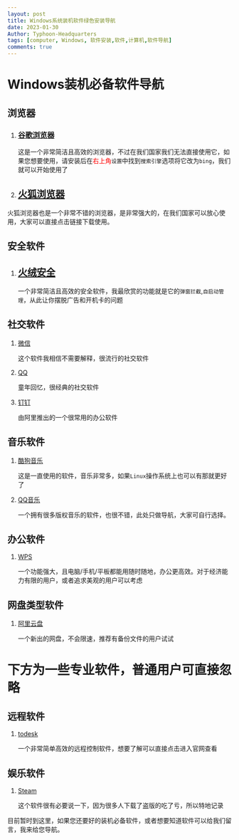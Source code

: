 ```yaml
---
layout: post
title: Windows系统装机软件绿色安装导航
date: 2023-01-30
Author: Typhoon-Headquarters
tags: [computer, Windows, 软件安装,软件,计算机,软件导航]
comments: true
---
```


# Windows装机必备软件导航

## 浏览器

1. ### [谷歌浏览器](https://www.google.com/intl/zh-CN/chrome/)

   这是一个非常简洁且高效的浏览器，不过在我们国家我们无法直接使用它，如果您想要使用，请安装后在<font color=red>右上角</font>`设置`中找到`搜索引擎`选项将它改为`bing`，我们就可以开始使用了

2. ## [火狐浏览器](https://www.mozilla.org/en-US/firefox/new/)

​		火狐浏览器也是一个非常不错的浏览器，是非常强大的，在我们国家可以放心使用，大家可以直接点击链接下载使用。

## 安全软件

1. ## [火绒安全](https://www.huorong.cn/person5.html)

   一个非常简洁且高效的安全软件，我最欣赏的功能就是它的`弹窗拦截`,`自启动管理`，从此让你摆脱广告和开机卡的问题

## 社交软件

1. [微信](https://weixin.qq.com/)

   这个软件我相信不需要解释，很流行的社交软件

2. [QQ](https://im.qq.com/download)

   童年回忆，很经典的社交软件

3. [钉钉](https://page.dingtalk.com/wow/z/dingtalk/simple/ddhomedownlaod#/)

   由阿里推出的一个很常用的办公软件

## 音乐软件

1. [酷狗音乐](https://download.kugou.com/)

   这是一直使用的软件，音乐非常多，如果`Linux`操作系统上也可以有那就更好了

2. [QQ音乐](https://y.qq.com/download/download.html)

   一个拥有很多版权音乐的软件，也很不错，此处只做导航，大家可自行选择。

## 办公软件

1. [WPS](https://platform.wps.cn/)

   一个功能强大，且电脑/手机/平板都能用随时随地，办公更高效。对于经济能力有限的用户，或者追求美观的用户可以考虑

## 网盘类型软件

1. [阿里云盘](https://www.aliyundrive.com/)

   一个新出的网盘，不会限速，推荐有备份文件的用户试试

# 下方为一些专业软件，普通用户可直接忽略

## 远程软件

1. [todesk](https://www.todesk.com/)

   一个非常简单高效的远程控制软件，想要了解可以直接点击进入官网查看

## 娱乐软件

1. [Steam](https://store.steampowered.com/about/)

   这个软件很有必要说一下，因为很多人下载了盗版的吃了亏，所以特地记录

目前暂时到这里，如果您还要好的装机必备软件，或者想要知道软件可以给我们留言，我来给您导航。